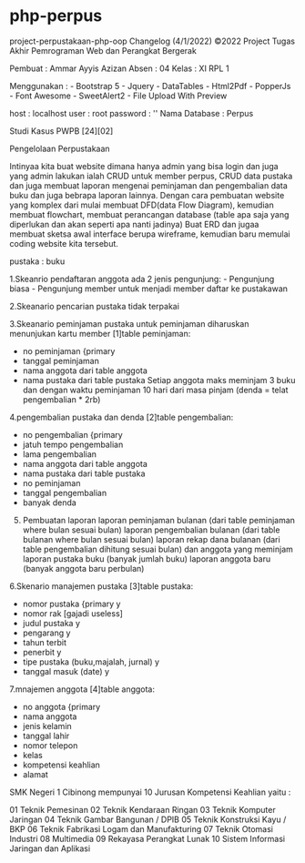 # php-perpus
project-perpustakaan-php-oop
Changelog (4/1/2022) ©2022
Project Tugas Akhir Pemrograman Web dan Perangkat Bergerak

Pembuat 	: Ammar Ayyis Azizan
Absen		: 04
Kelas		: XI RPL 1

Menggunakan	: 
		 - Bootstrap 5
		 - Jquery
		 - DataTables
		 - Html2Pdf
		 - PopperJs
		 - Font Awesome
		 - SweetAlert2
		 - File Upload With Preview

host 		: localhost
user 		: root
password	: ''
Nama Database 	: Perpus


Studi Kasus PWPB [24][02]

Pengelolaan Perpustakaan

Intinyaa kita buat website dimana hanya admin yang bisa login dan juga yang admin lakukan ialah CRUD untuk member perpus, CRUD data pustaka dan juga membuat laporan mengenai peminjaman dan pengembalian data buku dan juga bebrapa laporan lainnya. Dengan cara pembuatan website yang komplex dari mulai membuat DFD(data Flow Diagram), kemudian membuat flowchart, membuat perancangan database (table apa saja yang diperlukan dan akan seperti apa nanti jadinya) Buat ERD dan jugaa membuat sketsa awal interface berupa wireframe, kemudian baru memulai coding website kita tersebut.

pustaka : buku

1.Skeanrio pendaftaran anggota
ada 2 jenis pengunjung: - Pengunjung biasa
                                        - Pengunjung member
untuk menjadi member daftar ke pustakawan

2.Skeanario pencarian pustaka
tidak terpakai


3.Skeanario peminjaman pustaka
untuk peminjaman diharuskan menunjukan kartu member
[1]table peminjaman:
- no peminjaman {primary
- tanggal peminjaman
- nama anggota dari table anggota
- nama pustaka dari table pustaka
Setiap anggota maks meminjam 3 buku dan dengan waktu peminjaman 10 hari dari masa pinjam (denda = telat pengembalian * 2rb)

4.pengembalian pustaka dan denda
[2]table pengembalian:
- no pengembalian {primary
- jatuh tempo pengembalian
- lama pengembalian
- nama anggota dari table anggota
- nama pustaka dari table pustaka
- no peminjaman
- tanggal pengembalian
- banyak denda

5. Pembuatan laporan
laporan peminjaman bulanan (dari table peminjaman where bulan sesuai bulan)
laporan pengembalian bulanan (dari table bulanan where bulan sesuai bulan)
laporan rekap dana bulanan (dari table pengembalian dihitung sesuai bulan) dan anggota yang meminjam
laporan pustaka buku (banyak jumlah buku)
laporan anggota baru (banyak anggota baru perbulan)


6.Skenario manajemen pustaka
[3]table pustaka:
- nomor pustaka {primary y
- nomor rak [gajadi useless]
- judul pustaka y
- pengarang y
- tahun terbit
- penerbit y
- tipe pustaka (buku,majalah, jurnal) y
- tanggal masuk (date) y

7.mnajemen anggota
[4]table anggota:
- no anggota {primary
- nama anggota
- jenis kelamin
- tanggal lahir
- nomor telepon
- kelas 
- kompetensi keahlian
- alamat


SMK Negeri 1 Cibinong mempunyai 10 Jurusan Kompetensi Keahlian yaitu :

01 Teknik Pemesinan
02 Teknik Kendaraan Ringan
03 Teknik Komputer Jaringan
04 Teknik Gambar Bangunan / DPIB
05 Teknik Konstruksi Kayu / BKP
06 Teknik Fabrikasi Logam dan Manufakturing
07 Teknik Otomasi Industri
08 Multimedia
09 Rekayasa Perangkat Lunak
10 Sistem Informasi Jaringan dan Aplikasi


 
